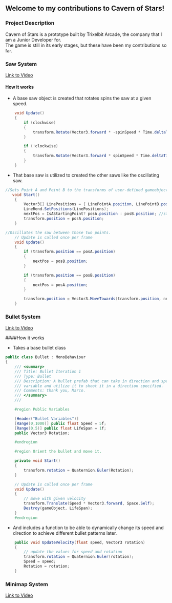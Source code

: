 ## Welcome to my contributions to Cavern of Stars!

### Project Description
Cavern of Stars is a prototype built by Trixelbit Arcade, the company that I am a Junior Developer for. <br />
The game is still in its early stages, but these have been my contributions so far. <br />

### Saw System
[Link to Video](https://www.youtube.com/watch?v=mxe6qlLTjE4)

#### How it works
- A base saw object is created that rotates spins the saw at a given speed.

```C#
    void Update()
    {
        if (clockwise)
        {
            transform.Rotate(Vector3.forward * -spinSpeed * Time.deltaTime);
        }

        if (!clockwise)
        {
            transform.Rotate(Vector3.forward * spinSpeed * Time.deltaTime);
        }    
    }
```

- That base saw is utilized to created the other saws like the oscillating saw.

```C#
//Sets Point A and Point B to the transforms of user-defined gameobjects.
   void Start()
    {
        Vector3[] LinePositions = { LinePointA.position, LinePointB.position };
        LineRend.SetPositions(LinePositions);
        nextPos = IsAStartingPoint? posA.position : posB.position; //startPos.position;
        transform.position = posA.position;
    }

//Oscillates the saw between those two points.
    // Update is called once per frame
    void Update()
    {
        if (transform.position == posA.position)
        {
            nextPos = posB.position;
        }

        if (transform.position == posB.position)
        {
            nextPos = posA.position;
        }

        transform.position = Vector3.MoveTowards(transform.position, nextPos, speed * Time.deltaTime);
    }
```

### Bullet System
[Link to Video](https://www.youtube.com/watch?v=a91tjGwjt8g)

####How it works
- Takes a base bullet class
```C#
public class Bullet : MonoBehaviour
{
    /// <summary>
    /// Title: Bullet Iteration 1
    /// Type: Bullet
    /// Description: A bullet prefab that can take in direction and speed from an outside
    /// variable and utilize it to shoot it in a direction specified.
    /// Comments: thank you, Marco.
    /// </summary>
    /// 

    #region Public Variables

    [Header("Bullet Variables")]
    [Range(0,1000)] public float Speed = 5f;
    [Range(0,5)] public float LifeSpan = 1f;
    public Vector3 Rotation;

    #endregion

    #region Orient the bullet and move it.

    private void Start()
    {
        transform.rotation = Quaternion.Euler(Rotation);
    }

    // Update is called once per frame
    void Update()
    {
        // move with given velocity
        transform.Translate(Speed * Vector3.forward, Space.Self);
        Destroy(gameObject, LifeSpan);
    }
    #endregion
```
- And includes a function to be able to dynamically change its speed and direction to achieve different bullet patterns later.
```C#
    public void UpdateVelocity(float speed, Vector3 rotation)
    {
        // update the values for speed and rotation
        transform.rotation = Quaternion.Euler(rotation);
        Speed = speed;
        Rotation = rotation;
    }
```

### Minimap System
[Link to Video](https://youtu.be/MbOs4Dmgps8)
